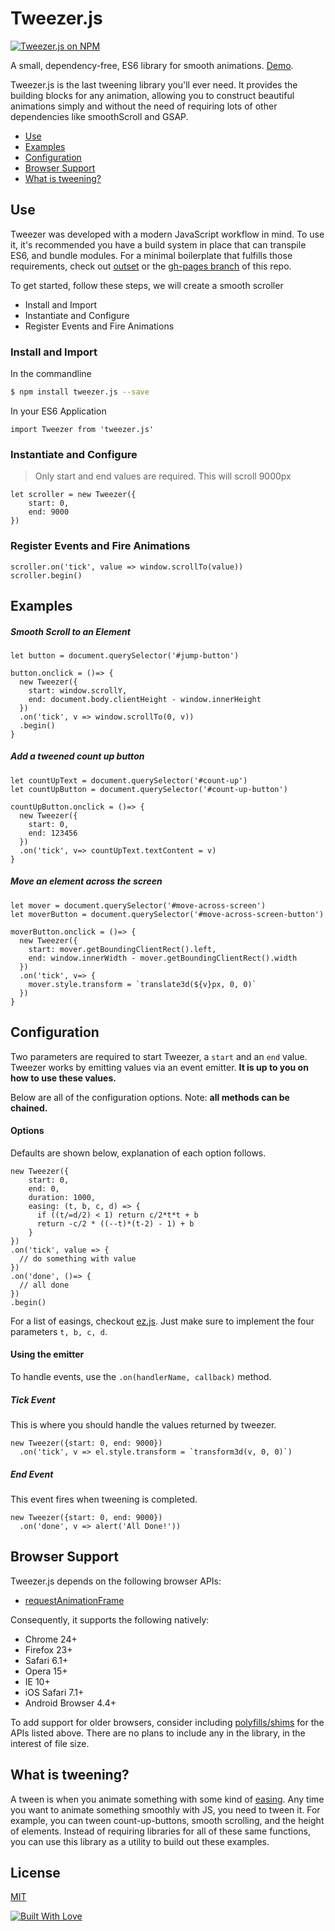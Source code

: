# Tweezer.js

[![Tweezer.js on NPM](https://img.shields.io/npm/v/tweezer.js.svg)](https://www.npmjs.com/package/tweezer.js)

A small, dependency-free, ES6 library for smooth animations. [Demo](http://jaxgeller.com/tweezer.js/).

Tweezer.js is the last tweening library you'll ever need. It provides the building blocks for any animation, allowing you to construct beautiful animations simply and without the need of requiring lots of other dependencies like smoothScroll and GSAP.

+ [Use](https://github.com/jaxgeller/tweezer.js#use)
+ [Examples](https://github.com/jaxgeller/tweezer.js#examples)
+ [Configuration](https://github.com/jaxgeller/tweezer.js#configuration)
+ [Browser Support](https://github.com/jaxgeller/tweezer.js#browser-support)
+ [What is tweening?](https://github.com/jaxgeller/tweezer.js#what-is-tweening)

## Use

Tweezer was developed with a modern JavaScript workflow in mind. To use it, it's recommended you have a build system in place that can transpile ES6, and bundle modules. For a minimal boilerplate that fulfills those requirements, check out [outset](https://github.com/callmecavs/outset) or the [gh-pages branch](https://github.com/jaxgeller/tweezer.js/tree/gh-pages) of this repo.

To get started, follow these steps, we will create a smooth scroller

+ Install and Import
+ Instantiate and Configure
+ Register Events and Fire Animations

### Install and Import

In the commandline
```bash
$ npm install tweezer.js --save
```
In your ES6 Application

```es6
import Tweezer from 'tweezer.js'
```

### Instantiate and Configure

> Only start and end values are required. This will scroll 9000px

```es6
let scroller = new Tweezer({
    start: 0,
    end: 9000
})
```

### Register Events and Fire Animations

```es6
scroller.on('tick', value => window.scrollTo(value))
scroller.begin()
```

## Examples

##### Smooth Scroll to an Element

```es6
let button = document.querySelector('#jump-button')

button.onclick = ()=> {
  new Tweezer({
    start: window.scrollY,
    end: document.body.clientHeight - window.innerHeight
  })
  .on('tick', v => window.scrollTo(0, v))
  .begin()
}
```

##### Add a tweened count up button

```es6
let countUpText = document.querySelector('#count-up')
let countUpButton = document.querySelector('#count-up-button')

countUpButton.onclick = ()=> {
  new Tweezer({
    start: 0,
    end: 123456
  })
  .on('tick', v=> countUpText.textContent = v)
}
```

##### Move an element across the screen

```es6
let mover = document.querySelector('#move-across-screen')
let moverButton = document.querySelector('#move-across-screen-button')

moverButton.onclick = ()=> {
  new Tweezer({
    start: mover.getBoundingClientRect().left,
    end: window.innerWidth - mover.getBoundingClientRect().width
  })
  .on('tick', v=> {
    mover.style.transform = `translate3d(${v}px, 0, 0)`
  })
}
```

## Configuration

Two parameters are required to start Tweezer, a `start` and an `end` value. Tweezer works by emitting values via an event emitter. **It is up to you on how to use these values.**

Below are all of the configuration options. Note: **all methods can be chained.**

#### Options
Defaults are shown below, explanation of each option follows.

```es6
new Tweezer({
    start: 0,
    end: 0,
    duration: 1000,
    easing: (t, b, c, d) => {
      if ((t/=d/2) < 1) return c/2*t*t + b
      return -c/2 * ((--t)*(t-2) - 1) + b
    }
})
.on('tick', value => {
  // do something with value
})
.on('done', ()=> {
  // all done
})
.begin()
```

For a list of easings, checkout [ez.js](https://github.com/jaxgeller/ez.js). Just make sure to implement the four parameters `t, b, c, d`.

#### Using the emitter

To handle events, use the `.on(handlerName, callback)` method.

##### Tick Event

This is where you should handle the values returned by tweezer.

```es6
new Tweezer({start: 0, end: 9000})
  .on('tick', v => el.style.transform = `transform3d(v, 0, 0)`)
```

##### End Event

This event fires when tweening is completed.

```es6
new Tweezer({start: 0, end: 9000})
  .on('done', v => alert('All Done!'))
```

## Browser Support

Tweezer.js depends on the following browser APIs:

* [requestAnimationFrame](https://developer.mozilla.org/en-US/docs/Web/API/window/requestAnimationFrame)

Consequently, it supports the following natively:

* Chrome 24+
* Firefox 23+
* Safari 6.1+
* Opera 15+
* IE 10+
* iOS Safari 7.1+
* Android Browser 4.4+

To add support for older browsers, consider including [polyfills/shims](https://gist.github.com/paulirish/1579671) for the APIs listed above. There are no plans to include any in the library, in the interest of file size.

## What is tweening?

A tween is when you animate something with some kind of [easing](http://easings.net/). Any time you want to animate something smoothly with JS, you need to tween it. For example, you can tween count-up-buttons, smooth scrolling, and the height of elements. Instead of requiring libraries for all of these same functions, you can use this library as a utility to build out these examples.

## License

[MIT](https://github.com/jaxgeller/tweezer.js/blob/master/LICENSE)

[![Built With Love](http://forthebadge.com/images/badges/built-with-love.svg)](http://forthebadge.com)

